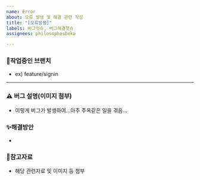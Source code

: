 ```yaml
---
name: Error
about: 오류 발생 및 해결 관련 작성
title: "[오류발생]"
labels: 버그잇슈, 버그해결햇슈
assignees: philosophosDeka

---
```


### 🌿작업중인 브랜치
- ex) feature/signin

---

### ⚠️ 버그 설명(이미지 첨부)
- 이렇게 버그가 발생하여...아주 주옥같은 일을 겪음...

### ✨해결방안
- 

### 📂참고자료
- 해당 관련자료 및 이미지 등 첨부
